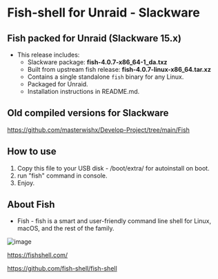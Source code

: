 # Fish-shell for Unraid - Slackware

## Fish packed for Unraid (Slackware 15.x)

* This release includes:  
  * Slackware package: **fish-4.0.7-x86_64-1_da.txz**
  * Built from upstream fish release: **fish-4.0.7-linux-x86_64.tar.xz**
  * Contains a single standalone `fish` binary for any Linux.
  * Packaged for Unraid.
  * Installation instructions in README.md.

## Old compiled versions for Slackware

<https://github.com/masterwishx/Develop-Project/tree/main/Fish>

## How to use

1. Copy this file to your USB disk - /boot/extra/ for autoinstall on boot.
2. run "fish" command in console.
3. Enjoy.

## About Fish

* Fish - fish is a smart and user-friendly command line
shell for Linux, macOS, and the rest of the family.

![image](https://user-images.githubusercontent.com/28630321/193850149-76a497c7-cb1a-4fb5-86f9-7d5e8aad77e5.png)

<https://fishshell.com/>

<https://github.com/fish-shell/fish-shell>
